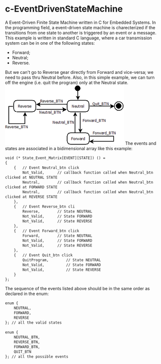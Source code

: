 # c-EventDrivenStateMachine
A Event-Driven Finite State Machine written in C for Embedded Systems.
In the programming field, a event-driven state machine is charecterized if the transitions from one state to another is triggered by an event or a message.
This example is written in standard C language, where a car transmission system can be in one of the following states:
* Forward;
* Neutral;
* Reverse.

But we can't go to Reverse gear directly from Forward and vice-versa; we need to pass thru Neutral before. Also, in this simple example, we can turn off the engine (i.e. quit the program) only at the Neutral state.
![State Machine Flowchart](assets/transmission_example.png "State Machine Flowchart")
The events and states are associated in a bidimensional array like this example:
~~~
void (* State_Event_Matrix[EVENT][STATE]) () =
{
    {   // Event Neutral_btn click
        Not_Valid,      // callback function called when Neutral_btn clicked at NEUTRAL STATE
        Neutral,        // callback function called when Neutral_btn clicked at FORWARD STATE
        Neutral,        // callback function called when Neutral_btn clicked at REVERSE STATE
    },
    {   // Event Reverse_btn cli
        Reverse,        // State NEUTRAL
        Not_Valid,      // State FORWARD
        Not_Valid,      // State REVERSE
    },
    {   // Event Forward_btn click
        Forward,        // State NEUTRAL
        Not_Valid,      // State FORWARD
        Not_Valid,      // State REVERSE
    },
    {   // Event Quit_btn click
        QuitProgram,        // State NEUTRAL
        Not_Valid,          // State FORWARD
        Not_Valid,          // State REVERSE
    }
};
~~~
The sequence of the events listed above should be in the same order as declared in the enum:
~~~
enum {
    NEUTRAL,
    FORWARD,
    REVERSE
}; // all the valid states

enum {
    NEUTRAL_BTN,
    REVERSE_BTN,
    FORWARD_BTN,
    QUIT_BTN
}; // all the possible events
~~~
